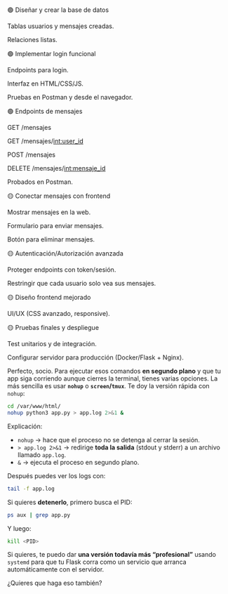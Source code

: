 🟢 Diseñar y crear la base de datos

Tablas usuarios y mensajes creadas.

Relaciones listas.

🟢 Implementar login funcional

Endpoints para login.

Interfaz en HTML/CSS/JS.

Pruebas en Postman y desde el navegador.

🟢 Endpoints de mensajes

GET /mensajes

GET /mensajes/<int:user_id>

POST /mensajes

DELETE /mensajes/<int:mensaje_id>

Probados en Postman.

🟡 Conectar mensajes con frontend

Mostrar mensajes en la web.

Formulario para enviar mensajes.

Botón para eliminar mensajes.

🟡 Autenticación/Autorización avanzada

Proteger endpoints con token/sesión.

Restringir que cada usuario solo vea sus mensajes.

🟡 Diseño frontend mejorado

UI/UX (CSS avanzado, responsive).

🟡 Pruebas finales y despliegue

Test unitarios y de integración.

Configurar servidor para producción (Docker/Flask + Nginx).

Perfecto, socio. Para ejecutar esos comandos **en segundo plano** y que tu app siga corriendo aunque cierres la terminal, tienes varias opciones. La más sencilla es usar **`nohup`** o **`screen`/`tmux`**. Te doy la versión rápida con `nohup`:

```bash
cd /var/www/html/
nohup python3 app.py > app.log 2>&1 &
```

Explicación:

* `nohup` → hace que el proceso no se detenga al cerrar la sesión.
* `> app.log 2>&1` → redirige **toda la salida** (stdout y stderr) a un archivo llamado `app.log`.
* `&` → ejecuta el proceso en segundo plano.

Después puedes ver los logs con:

```bash
tail -f app.log
```

Si quieres **detenerlo**, primero busca el PID:

```bash
ps aux | grep app.py
```

Y luego:

```bash
kill <PID>
```

Si quieres, te puedo dar **una versión todavía más “profesional”** usando `systemd` para que tu Flask corra como un servicio que arranca automáticamente con el servidor.

¿Quieres que haga eso también?
